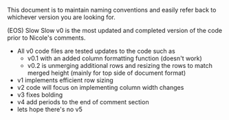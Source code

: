 This document is to maintain naming conventions and easily refer back to whichever version you are looking for.

(EOS) Slow Slow v0 is the most updated and completed version of the code prior to Nicole's comments.
  - All v0 code files are tested updates to the code such as
      - v0.1 with an added column formatting function (doesn't work)
      - v0.2 is unmerging additional rows and resizing the rows to match merged height (mainly for top side of document format)
  - v1 implements efficient row sizing
  - v2 code will focus on implementing column width changes
  - v3 fixes bolding
  - v4 add periods to the end of comment section
  - lets hope there's no v5
